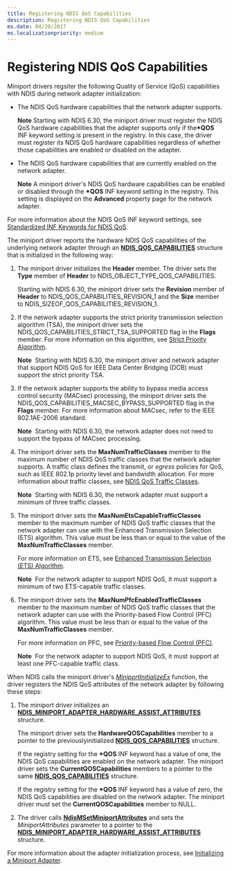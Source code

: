```yaml
---
title: Registering NDIS QoS Capabilities
description: Registering NDIS QoS Capabilities
ms.date: 04/20/2017
ms.localizationpriority: medium
---
```


# Registering NDIS QoS Capabilities


Miniport drivers regsiter the following Quality of Service (QoS) capabilities with NDIS during network adapter initialization:

- The NDIS QoS hardware capabilities that the network adapter supports.

  **Note**  Starting with NDIS 6.30, the miniport driver must register the NDIS QoS hardware capabilities that the adapter supports only if the<strong>\*QOS</strong> INF keyword setting is present in the registry. In this case, the driver must register its NDIS QoS hardware capabilities regardless of whether those capabilities are enabled or disabled on the adapter.

     

- The NDIS QoS hardware capabilities that are currently enabled on the network adapter.

  **Note**  A miniport driver's NDIS QoS hardware capabilities can be enabled or disabled through the **\*QOS** INF keyword setting in the registry. This setting is displayed on the **Advanced** property page for the network adapter.

     

For more information about the NDIS QoS INF keyword settings, see [Standardized INF Keywords for NDIS QoS](standardized-inf-keywords-for-ndis-qos.md).

The miniport driver reports the hardware NDIS QoS capabilities of the underlying network adapter through an [**NDIS\_QOS\_CAPABILITIES**](/windows-hardware/drivers/ddi/ntddndis/ns-ntddndis-_ndis_qos_capabilities) structure that is initialized in the following way:

1.  The miniport driver initializes the **Header** member. The driver sets the **Type** member of **Header** to NDIS\_OBJECT\_TYPE\_QOS\_CAPABILITIES.

    Starting with NDIS 6.30, the miniport driver sets the **Revision** member of **Header** to NDIS\_QOS\_CAPABILITIES\_REVISION\_1 and the **Size** member to NDIS\_SIZEOF\_QOS\_CAPABILITIES\_REVISION\_1.

2.  If the network adapter supports the strict priority transmission selection algorithm (TSA), the miniport driver sets the NDIS\_QOS\_CAPABILITIES\_STRICT\_TSA\_SUPPORTED flag in the **Flags** member. For more information on this algorithm, see [Strict Priority Algorithm](strict-priority-algorithm.md).

    **Note**  Starting with NDIS 6.30, the miniport driver and network adapter that support NDIS QoS for IEEE Data Center Bridging (DCB) must support the strict priority TSA.

     

3.  If the network adapter supports the ability to bypass media access control security (MACsec) processing, the miniport driver sets the NDIS\_QOS\_CAPABILITIES\_MACSEC\_BYPASS\_SUPPORTED flag in the **Flags** member. For more information about MACsec, refer to the IEEE 802.1AE-2006 standard.

    **Note**  Starting with NDIS 6.30, the network adapter does not need to support the bypass of MACsec processing.

     

4.  The miniport driver sets the **MaxNumTrafficClasses** member to the maximum number of NDIS QoS traffic classes that the network adapter supports. A traffic class defines the transmit, or *egress* policies for QoS, such as IEEE 802.1p priority level and bandwidth allocation. For more information about traffic classes, see [NDIS QoS Traffic Classes](ndis-qos-traffic-classes.md).

    **Note**  Starting with NDIS 6.30, the network adapter must support a minimum of three traffic classes.

     

5.  The miniport driver sets the **MaxNumEtsCapableTrafficClasses** member to the maximum number of NDIS QoS traffic classes that the network adapter can use with the Enhanced Transmission Selection (ETS) algorithm. This value must be less than or equal to the value of the **MaxNumTrafficClasses** member.

    For more information on ETS, see [Enhanced Transmission Selection (ETS) Algorithm](enhanced-transmission-selection--ets--algorithm.md).

    **Note**  For the network adapter to support NDIS QoS, it must support a minimum of two ETS-capable traffic classes.

     

6.  The miniport driver sets the **MaxNumPfcEnabledTrafficClasses** member to the maximum number of NDIS QoS traffic classes that the network adapter can use with the Priority-based Flow Control (PFC) algorithm. This value must be less than or equal to the value of the **MaxNumTrafficClasses** member.

    For more information on PFC, see [Priority-based Flow Control (PFC)](priority-based-flow-control--pfc.md).

    **Note**  For the network adapter to support NDIS QoS, it must support at least one PFC-capable traffic class.

     

When NDIS calls the miniport driver's [*MiniportInitializeEx*](/windows-hardware/drivers/ddi/ndis/nc-ndis-miniport_initialize) function, the driver registers the NDIS QoS attributes of the network adapter by following these steps:

1.  The miniport driver initializes an [**NDIS\_MINIPORT\_ADAPTER\_HARDWARE\_ASSIST\_ATTRIBUTES**](/windows-hardware/drivers/ddi/ndis/ns-ndis-_ndis_miniport_adapter_hardware_assist_attributes) structure.

    The miniport driver sets the **HardwareQOSCapabilities** member to a pointer to the previouslyinitialized [**NDIS\_QOS\_CAPABILITIES**](/windows-hardware/drivers/ddi/ntddndis/ns-ntddndis-_ndis_qos_capabilities) structure.

    If the registry setting for the **\*QOS** INF keyword has a value of one, the NDIS QoS capabilities are enabled on the network adapter. The miniport driver sets the **CurrentQOSCapabilities** members to a pointer to the same [**NDIS\_QOS\_CAPABILITIES**](/windows-hardware/drivers/ddi/ntddndis/ns-ntddndis-_ndis_qos_capabilities) structure.

    If the registry setting for the **\*QOS** INF keyword has a value of zero, the NDIS QoS capabilities are disabled on the network adapter. The miniport driver must set the **CurrentQOSCapabilities** member to NULL.

2.  The driver calls [**NdisMSetMiniportAttributes**](/windows-hardware/drivers/ddi/ndis/nf-ndis-ndismsetminiportattributes) and sets the *MiniportAttributes* parameter to a pointer to the [**NDIS\_MINIPORT\_ADAPTER\_HARDWARE\_ASSIST\_ATTRIBUTES**](/windows-hardware/drivers/ddi/ndis/ns-ndis-_ndis_miniport_adapter_hardware_assist_attributes) structure.

For more information about the adapter initialization process, see [Initializing a Miniport Adapter](initializing-a-miniport-adapter.md).

 

